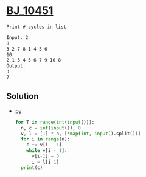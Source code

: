 # [BJ_10451](https://acmicpc.net/problem/10451)

```en
Print # cycles in list
```

```txt
Input: 2
8
3 2 7 8 1 4 5 6
10
2 1 3 4 5 6 7 9 10 8
Output:
3
7
```

## Solution

* py

  ```py
  for T in range(int(input())):
    n, c = int(input()), 0
    v, l = [1] * n, [*map(int, input().split())]
    for i in range(n):
      c += v[i - 1]
      while v[i - 1]:
        v[i-1] = 0
        i = l[i-1]
    print(c)
  ```
